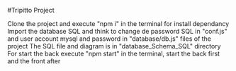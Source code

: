 #Tripitto Project


Clone the project and execute "npm i" in the terminal for install dependancy
Import the database SQL and think to change de password SQL in "conf.js" and user account mysql and password in "database/db.js" files of the project
The SQL file and diagram is in "database_Schema_SQL" directory
For start the back execute "npm start" in the terminal, start the back first and the front after
